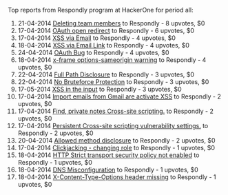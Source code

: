 Top reports from Respondly program at HackerOne for period all:

1. 21-04-2014 [Deleting team members](https://hackerone.com/reports/8737) to Respondly - 8 upvotes, $0
2. 17-04-2014 [OAuth open redirect](https://hackerone.com/reports/7900) to Respondly - 6 upvotes, $0
3. 17-04-2014 [XSS via Email](https://hackerone.com/reports/7919) to Respondly - 4 upvotes, $0
4. 18-04-2014 [XSS via Email Link](https://hackerone.com/reports/8010) to Respondly - 4 upvotes, $0
5. 24-04-2014 [OAuth Bug](https://hackerone.com/reports/9460) to Respondly - 4 upvotes, $0
6. 18-04-2014 [x-frame options-sameorigin warning](https://hackerone.com/reports/7945) to Respondly - 4 upvotes, $0
7. 22-04-2014 [Full Path Disclosure](https://hackerone.com/reports/9137) to Respondly - 3 upvotes, $0
8. 22-04-2014 [No Bruteforce Protection](https://hackerone.com/reports/8996) to Respondly - 3 upvotes, $0
9. 17-05-2014 [XSS in the input](https://hackerone.com/reports/12389) to Respondly - 3 upvotes, $0
10. 17-04-2014 [Import emails from Gmail are activate XSS](https://hackerone.com/reports/7913) to Respondly - 2 upvotes, $0
11. 17-04-2014 [Find, private notes Cross-site scripting.](https://hackerone.com/reports/7917) to Respondly - 2 upvotes, $0
12. 17-04-2014 [Persistent Cross-site scripting vulnerability settings.](https://hackerone.com/reports/7898) to Respondly - 2 upvotes, $0
13. 20-04-2014 [Allowed method disclosure](https://hackerone.com/reports/8242) to Respondly - 2 upvotes, $0
14. 17-04-2014 [Clickjacking - changing role](https://hackerone.com/reports/7924) to Respondly - 1 upvotes, $0
15. 18-04-2014 [HTTP Strict transport security policy not enabled](https://hackerone.com/reports/7969) to Respondly - 1 upvotes, $0
16. 18-04-2014 [DNS Misconfiguration](https://hackerone.com/reports/7949) to Respondly - 1 upvotes, $0
17. 18-04-2014 [X-Content-Type-Options header missing](https://hackerone.com/reports/8053) to Respondly - 1 upvotes, $0
